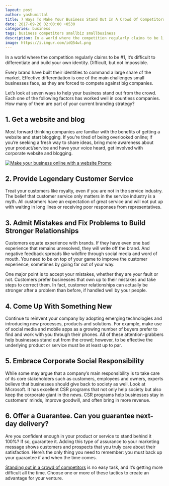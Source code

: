 ```yaml
---
layout: post
author: yashumittal
title: 7 Ways To Make Your Business Stand Out In A Crowd Of Competitors
date: 2017-09-26 02:00:00 +0530
categories: business
tags: business competitors smallbiz smallbusiness
description: In a world where the competition regularly claims to be 1, it’s difficult to differentiate and build your own identity. Difficult, but not impossible.
image: https://i.imgur.com/idQ54wl.png
---
```


In a world where the competition regularly claims to be #1, it’s difficult to differentiate and build your own identity. Difficult, but not impossible.

Every brand have built their identities to command a large share of the market. Effective differentiation is one of the main challenges small businesses face, as they are forced to compete against big companies.

Let’s look at seven ways to help your business stand out from the crowd. Each one of the following factors has worked well in countless companies. How many of them are part of your current branding strategy?

## 1. Get a website and blog

Most forward thinking companies are familiar with the benefits of getting a website and start blogging. If you’re tired of being overlooked online; if you’re seeking a fresh way to share ideas, bring more awareness about your product/service and have your voice heard, get involved with corporate website and blogging.

[![Make your business online with a website Promo](https://i.imgur.com/MAphtcZ.png)](https://www.codecarrot.net/)

## 2. Provide Legendary Customer Service

Treat your customers like royalty, even if you are not in the service industry. The belief that customer service only matters in the service industry is a myth. All customers have an expectation of great service and will not put up with waiting in long lines or receiving poor responses from representatives.

## 3. Admit Mistakes and Fix Problems to Build Stronger Relationships

Customers equate experience with brands. If they have even one bad experience that remains unresolved, they will write off the brand. And negative feedback spreads like wildfire through social media and word of mouth. You need to be on top of your game to improve the customer experience, sometimes by going far out of your way.

One major point is to accept your mistakes, whether they are your fault or not. Customers prefer businesses that own up to their mistakes and take steps to correct them. In fact, customer relationships can actually be stronger after a problem than before, if handled well by your people.

## 4. Come Up With Something New

Continue to reinvent your company by adopting emerging technologies and introducing new processes, products and solutions. For example, make use of social media and mobile apps as a growing number of buyers prefer to find and work with you through their phones. All of these attention-grabbers help businesses stand out from the crowd; however, to be effective the underlying product or service must be at least up to par.

## 5. Embrace Corporate Social Responsibility

While some may argue that a company’s main responsibility is to take care of its core stakeholders such as customers, employees and owners, experts believe that businesses should give back to society as well. Look at Microsoft. It has excellent CSR programs that not only help society but also keep the corporate giant in the news. CSR programs help businesses stay in customers’ minds, improve goodwill, and often bring in more revenue.

## 6. Offer a Guarantee. Can you guarantee next-day delivery?

Are you confident enough in your product or service to stand behind it 100%? If so, guarantee it. Adding this type of assurance to your marketing message shows customers and prospects that you truly care about their satisfaction. Here’s the only thing you need to remember: you must back up your guarantee if and when the time comes.

[Standing out in a crowd of competitors](https://www.codecarrot.net/) is no easy task, and it’s getting more difficult all the time. Choose one or more of these tactics to create an advantage for your venture.

